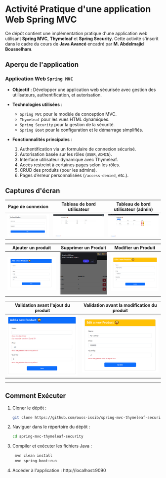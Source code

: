 # Activité Pratique d'une application Web Spring MVC

Ce dépôt contient une implémentation pratique d'une application web utilisant **Spring MVC**, **Thymeleaf** et **Spring Security**. Cette activité s'inscrit dans le cadre du cours de **Java Avancé** encadré par **M. Abdelmajid Bousselham**.

## Aperçu de l'application

### Application Web `Spring MVC`

- **Objectif** : Développer une application web sécurisée avec gestion des utilisateurs, authentification, et autorisation.
- **Technologies utilisées** :
  - `Spring MVC` pour le modèle de conception MVC.
  - `Thymeleaf` pour les vues HTML dynamiques.
  - `Spring Security` pour la gestion de la sécurité.
  - `Spring Boot` pour la configuration et le démarrage simplifiés.

- **Fonctionnalités principales** :
  1. Authentification via un formulaire de connexion sécurisé.
  2. Autorisation basée sur les rôles (`USER`, `ADMIN`).
  3. Interface utilisateur dynamique avec Thymeleaf.
  4. Accès restreint à certaines pages selon les rôles.
  5. CRUD des produits (pour les admins).
  6. Pages d’erreur personnalisées (`/access-denied`, etc.).

## Captures d'écran

| Page de connexion | Tableau de bord utilisateur | Tableau de bord utilisateur (admin) |
|---|---|---|
| ![Login](./screenshots/login-page.png) | ![Dashboard](./screenshots/user-home.png) | ![Access Denied](./screenshots/admin-home.png) |

| Ajouter un produit | Supprimer un Produit | Modifier un Produit |
|---|---|---|
| ![Liste users](./screenshots/add-product.png) | ![Détails](./screenshots/delete-product.png) | ![Détails](./screenshots/update-product.png) | 

| Validation avant l'ajout du produit| Validation avant la modification du produit |
|---|---|
| ![Liste users](./screenshots/validation-add-product.png) | ![Détails](./screenshots/validation-update-product.png) |

---

## Comment Exécuter

1. Cloner le dépôt :
   ```bash
   git clone https://github.com/ouss-issib/spring-mvc-thymeleaf-security.git

2. Naviguer dans le répertoire du dépôt :
   ```bash
   cd spring-mvc-thymeleaf-security

3. Compiler et exécuter les fichiers Java :
   ```bash
    mvn clean install
    mvn spring-boot:run

4. Accéder à l'application :
    http://localhost:9090
